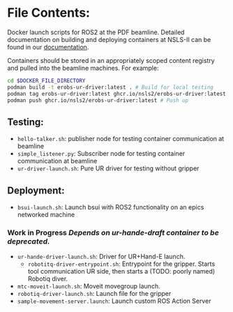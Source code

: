 # File Contents:
Docker launch scripts for ROS2 at the PDF beamline. Detailed documentation on building and deploying containers at NSLS-II
can be found in our [documentation](https://docs.nsls2.bnl.gov/docs/how-to/containers.html).

Containers should be stored in an appropriately scoped content registry and pulled into the beamline machines. For example:

```bash
cd $DOCKER_FILE_DIRECTORY
podman build -t erobs-ur-driver:latest . # Build for local testing
podman tag erobs-ur-driver:latest ghcr.io/nsls2/erobs-ur-driver:latest # Retagg for content registry
podman push ghcr.io/nsls2/erobs-ur-driver:latest # Push up
```

## Testing:
- `hello-talker.sh`: publisher node for testing container communication at beamline
- `simple_listener.py`: Subscriber node for testing container communication at beamline
- `ur-driver-launch.sh`: Pure UR driver for testing without gripper

## Deployment:
- `bsui-launch.sh`: Launch bsui with ROS2 functionality on an epics networked machine

### Work in Progress *Depends on ur-hande-draft container to be deprecated.*
- `ur-hande-driver-launch.sh`: Driver for UR+Hand-E launch.
  - `robotitq-driver-entrypoint.sh`: Entrypoint for the gripper. Starts tool communication UR side, then starts a (TODO: poorly named) Robotiq diver.
- `mtc-moveit-launch.sh`: Moveit movegroup launch.
- `robotiq-driver-launch.sh`: Launch file for the gripper
- `sample-movement-server.launch`: Launch custom ROS Action Server

